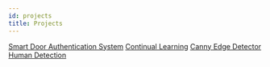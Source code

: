 ```yaml
---
id: projects
title: Projects
---
```

[Smart Door Authentication System](https://github.com/Samasth/Smart_Door_Authentication_System)
[Continual Learning](https://github.com/Samasth/Continual_Learning)
[Canny Edge Detector](https://github.com/Samasth/Canny_Edge_Detector)
[Human Detection](https://github.com/Samasth/Human_Detection)
